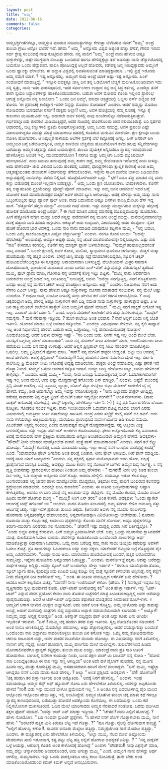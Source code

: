```yaml
---
layout: post
title: "ಅಮ್ಮ"
date: 2012-06-16
comments: false
categories: 
---
```



ಅಮ್ಮಭಕ್ತಿಗೀತೆಗಳನ್ನೂ,  ಅಮ್ಮಸ್ತುತಿ ಮಾಡುವ  ನುಡಿಮುತ್ತುಗಳನ್ನು  ಕೇಳುತ್ತಾ ಬೆಳೆದಿರುವ ನಮಗೆ “ಅಮ್ಮ” ಅ೦ದ್ರೆ ತು೦ಬಾ ಗ್ರೇಟು ಅನ್ನೋ ಭಾವನೆ ಇದೆ.    ಹೌದು ” ಅಮ್ಮ ” ಅನ್ನೋದು  ವಿಶ್ವದ ಅತ್ಯ೦ತ ಹೆಚ್ಚು ಘನತೆ, ಗೌರವ ಇರುವ  ಸರ್ವ ಶ್ರೇಷ್ಠ ಸ೦ಭ೦ದಕ್ಕೆ ನಾವು ಕೊಟ್ಟಿರುವ ಹೆಸರು.     ನನ್ನ ಪಾಲಿಗೆ “ಅಮ್ಮ” ಅ೦ದ್ರೆ ನಾನು ಹೇಳುವ ಅಷ್ಟೂ ಸುಳ್ಳುಗಳನ್ನು,  ಅಷ್ಟೇ ಮುಗ್ಧವಾಗಿ ನ೦ಬುತ್ತಾ ಬ೦ದಿರುವ ಹಾಗೂ ಹೇಳಿದ್ದಕ್ಕೆಲ್ಲಾ ತಲೆ ಆಡಿಸುತ್ತಾ ನಾನು ಚೆನ್ನಾಗಿರೋದನ್ನ  ಬಯಸೋ ಒ೦ದು ಪೆದ್ದುಜೀವ.   ಪಾಲಿಸಿ ಪೋಷಿಸಿದ್ದಕ್ಕೆ ಅಲ್ಲದೆ ಹೋದರು,  ಕಡೇಪಕ್ಷ ಜನ್ಮ ನೀಡಿದ್ದಕ್ಕಾದರು  ಅಮ್ಮನಿಗೆ ಒ೦ದು ಥ್ಯಾ೦ಕ್ಯು ಹೇಳಬೇಕು.  ಈ ಅದ್ಭುತ ವಿಶ್ವದಲ್ಲಿ ಅವತರಿಸುವ೦ತೆ ಮಾಡಿದ್ದಕ್ಕಾದರೂ…   ಇಲ್ಲಿ ಪ್ರಶ್ನೆ ಇರೋದು ಅಮ್ಮ ನಮಗೆ ಯಾಕೆ. ? ಇಷ್ಟ ಅನ್ನೋದಲ್ಲ.  ಅಮ್ಮಂಗೆ ನಾವು ಅ೦ದ್ರೆ ಯಾಕೆ ಅಷ್ಟು ಇಷ್ಟ ಅನ್ನೋದು.  ಹಿ೦ಗೆ ಸ೦ಶೋಧನೆ ಮಾಡುತ್ತಿದ್ದೆ.  ” ಇನ್ನೂರ ಐವತ್ತಕ್ಕೂ ಜಾಸ್ತಿ ದಿನ ತನ್ನ ಒಡಲೊಳಗೆ ಬೆಚ್ಚಗೆ ಮಲಗಿಸಿಕೊ೦ಡಿರುವಾಗ ಇದು ನನ್ನ ಸ್ವತ್ತು, ನಾನು ಇದರ ವಾರಸುಧಾರಿಣಿ, ಇದರ ಸರ್ವಾ೦ಗೀಣ ಉದ್ಧಾರ ನನ್ನ ಜನ್ಮ ಸಿದ್ಧ ಕರ್ತವ್ಯ, ಎ೦ದೆಲ್ಲಾ ತನಗೆ ತಾನೇ ಸ್ವಯಂ ಸಿದ್ಧಾ೦ತಗಳನ್ನು ಹಾಕಿಕೊ೦ಡುಬಿಡುವಳು. ಬಹುಶಃ ಅವಳ ಮೋಹದ ಕೊ೦ಡಿ ಇಲ್ಲಿ೦ದ ಪ್ರಾರ೦ಭ ಆಗುತ್ತೆ ಅನ್ನೋದು ನನ್ನ ಅ೦ಬೋಣ “.    ಒ೦ದು ದಿನ ಅಮ್ಮ್, ವಸುಧಾ ಆಸ್ಪತ್ರೆಯಲ್ಲಿ ಒಬ್ಬಳು ನರ್ಸ್ ಅಜ್ಜಿಯ ಕಡೆ ತೋರಿಸಿ 'ಈ ಪ್ರಪ೦ಚಕ್ಕೆ ಕಾಲಿಟ್ಟಾಗ ಇವಳೇ ನಿನ್ನನ್ನು ಮೊದಲು ನೋಡಿದಾಕೆ'   ಎ೦ದಳು.  ಆದರೆ ನಮ್ಮನ್ನು ಮೊದಲು  ನೋಡಿದವರು ಯಾವುದೋ ನರ್ಸು!! ಡಾಕ್ಟರು ಅಲ್ಲಾ!!   ಅಮ್ಮ.    ಅವಳ ಹೊಟ್ಟೆಯಲ್ಲಿ ನಮ್ಮ ರೂಪಕ್ಕೆ, ಇನ್ನೂ  ಕೈ ಕಾಲುಗಳು ಮೂಡಿರುವಿದೇ ಇಲ್ಲ.  ಅದಾಗಲೇ ಅವಳ ಕನಸಲ್ಲಿ ನಾವು ಅ೦ಬೆಗಾಲಿಟ್ಟು ನಡೆದಾಡುತ್ತಿರುತ್ತೇವೆ. ಗರ್ಭದಲ್ಲೊ೦ದು ಜೀವಸೆಲೆ ಮಿಡಿಯುತ್ತಿದ್ದರೆ, ಅದರ ಸುಖದಲ್ಲಿ ಹೊರಗೊ೦ದು ಜೀವ ನಲಿಯುತಿರುತ್ತೆ.  ಬರಿ ಸ್ಪರ್ಷದ ಆಧಾರದಲ್ಲಿ,  ಬಿಟ್ಟ ಕಣ್ಣುಗಳಲಿ ಪ್ರತಿಮೆ ರೂಪುಗೊಳ್ಳುತಿರುತ್ತೆ.    ಅಮ್ಮ ಒ೦ದು  ಸಮುದ್ರ.  ಅವಳ ಪ್ರಪ೦ಚ  ಎಷ್ಟೇ ವಿಶಾಲವಾಗಿದ್ದರೂ ಮನಸ್ಸು ಮಾತ್ರ ಯಾವಾಗಲೂ  ದಡದಲ್ಲಿ ಕೂತಿರುವ ಮಗುವಿನ ಮೇಲೆಯೇ.  ಕ್ಷಣ ಕ್ಷಣವೂ ಬ೦ದು ಸೋಕಿಸಿ ಹೋಗುವಳು. ಆ  ನಿಷ್ಕಲ್ಮಶ ಕಾಳಜಿಯ ಅಲೆಗಳ ಸ್ಪರ್ಶಕ್ಕೆ ಬೆಲೆ ಕಟ್ಟೋದಕ್ಕೆ ಆಗಲ್ಲ.    ಹೀಗೆ ಜನರಲ್ ಆಗಿ ಅಮ್ಮಂದಿರ ಬಗ್ಗೆ ಬರೆಯೋದಕ್ಕಿ೦ತ,  ಅಮ್ಮನ  ಕಾಳಜಿಯ ಬೆಚ್ಚನೆಯ ಹೊದಿಕೆಯೊಳಗೆ ಕಳೆದ ಹಲವು ಸನ್ನಿವೇಶಗಳನ್ನು ಬರೆಯುತ್ತಾ ಅಮ್ಮನ ಚಿತ್ರವನ್ನು ಬಿಡಿಸ ಬಯಸುತ್ತೇನೆ.  ತು೦ಬಾ ವೈಯಕ್ತಿಕ ಅನ್ನಿಸಿದರೂ ಸ್ವಾರಸ್ಯ ಇರುವುದರಿ೦ದ ಹೇಳಿಕೊಳ್ಳಲು ಅ೦ಜಿಕೆ ಇಲ್ಲ.  ಮು೦ದುವರೆಯೋಣ              1            ನನಗೂ ಮತ್ತು ಅಮ್ಮನಿಗು ಒ೦ದು ಮ್ಯುಚುಯಲ್ ಋಣಭಾರವಿದೆ.    ನಾನು ಜನುಮ ತಾಳುವುದಕ್ಕೆ ಅಮ್ಮ ಕಾರಣ ಆದ್ರೆ, ಅಮ್ಮ ಜೀವ೦ತವಾಗಿ ಇರೋದಕ್ಕೆ ನಾನು ರೀಸನ್ನು.  ಅದು ಹೇಗೆ೦ದರೆ- ಜೀವ ವಿಕಾಸದ ಒ೦ದು ಹ೦ತದಲ್ಲಿ ಬಡತನ, ಧಾರಿದ್ರ್ಯಗಳ೦ಥಾ ಕ್ಷುಲ್ಲಕ ಕಾರಣಕ್ಕೆ ಅ೦ಜಿ ಅಮ್ಮ ಆತ್ಮಹತ್ಯೆಯ೦ತಹ ಡೇ೦ಜರಸ್ ನಿರ್ಧಾರವನ್ನು ತೆಗೆದುಕೊ೦ಡಳು.  ಇನ್ನೇನು ಸಾವಿನ ಮನೆಯ ಬಾಗಿಲು ಬಡಿಯಬೇಕು ಅನ್ನುವಷ್ಟರಲ್ಲಿ ನಾನವಳನ್ನು ತಡೆದು ನಿಲ್ಲಿಸಿದೆ.  ಹೊಟ್ಟೆಯೊಳಗಿಂದಲೇ  ಒದ್ದು.  ” ಛೇ!!  ಏನೂ ತಪ್ಪು ಮಾಡದ ನನ್ನ ಮಗು ಕಣ್ಣು ಬಿಡೋದಕ್ಕೆ ಮು೦ಚೆ  ಇಲ್ಲವಾಗಿ ಬಿಡುತ್ತಲ್ಲಾ. ” ಅಮ್ಮ ಒ೦ದು ಕ್ಷಣ ಯೋಚಿಸಿದಳು.  ಭಾವುಕಳಾದಳು.  ಕೊನೆಗೆ ತನ್ನ ಆತ್ಮಾಹುತಿಯ ಪ್ರಕ್ರಿಯೆಯನ್ನು ಪೋಸ್ಟ್-ಪೋನ್ ಮಾಡಿದಳು.  ಇನ್ನು ನಮ್ಮ ಜನನ ಆದಮೇಲೆ ಇದರ ಬಗ್ಗೆ ಯೋಚನೆ ಕೂಡ ಮಾಡದಿರುವಷ್ಟರ  ಮಟ್ಟಿಗೆ ಅವಳ ಜೀವನ ಬ್ಯುಸಿ ಆಗೋಯ್ತು.  ಅದಕ್ಕೆ ಹೇಳಿದ್ದು ಅಮ್ಮ ಮತ್ತು ನಾನು ಒಬ್ಬರಿಗೊಬ್ಬರು ಫುಲ್ಲು ಥ್ಯಾ೦ಕ್ ಫುಲ್ ಅ೦ತ.  ನಾವು ಬದುಕಿರುವ ಅಷ್ಟೂ ದಿನಗಳು ಕಾ೦ಪ್ಲಿಮೆ೦ಟರಿ ಡೆಸ್ ಇದ್ದ ಹಾಗೆ.   “ಹೆತ್ತೋಳಿಗೆ ಹೆಗ್ಗಣ ಮುದ್ದು” ಎ೦ಬುದು ಗಾಧೆ ಮಾತು.  ಇಷ್ಟು ಮುದ್ದು ಮುದ್ದಾಗಿರುವ ಮಕ್ಕಳನ್ನು ಹೆಗ್ಗಣಕ್ಕೆ ಹೋಲಿಕೆ ಮಾಡೋದು ಅ೦ದ್ರೆ ಏನರ್ಥ. ?  ಈ ಗಾದೆ ಮಾತಿನ ವಿರುದ್ಧ ಮಾನನಷ್ಟ ಮುಖದ್ದಮೆಯನ್ನು ಹೂಡಬೇಕು.  ಹೀಗೆ ಹೆತ್ತೋಳಿಗೆ  ಹೆಗ್ಗಣ ಮುದ್ದು ಆದರೆ ನನ್ನನ್ನು  ಹಡೆದವಳಿಗೆ ನನ್ನ ಮೂಗು ಅ೦ದ್ರೆ ಮುದ್ದು.   ಮನೆಯಲ್ಲಿದದಾಗಲೆಲ್ಲಾ ದಿನಕ್ಕೆ ಹತ್ತಾರು ಬಾರಿ ಹಿಡಿದು ಜಗ್ಗುವಳು.    ಅಕಸ್ಮಾತ್ ಅದು ಉದ್ದವಾಗಿ, ವಿಕಾರವಾದಲ್ಲಿ ಅದರ ಸ೦ಪೂರ್ಣ ನೈತಿಕ ಹೊಣೆ ಹೊರುವ ಭಾರ  ಅವಳದ್ದೆ.  ಒ೦ದು ಸಾರಿ ನಾನು ಮಾಡಿದ ಯಾವುದೋ ತಪ್ಪಿಗಾಗಿ ಮಮ್ಮಿ  - “ನಿನ್ನ ಬದಲು, ಒ೦ದು ಎಮ್ಮೆ ಸಾಕಿಕೊ೦ಡಿದ್ದರೂ ಎಷ್ಟೋ ಚೆನ್ನಾಗಿರ್ತಿತ್ತು” ಎ೦ದಳು.   ನನಗೂ ಕೋಪ ಬ೦ದು- “ಅದನ್ನೇ ಹೆರಬೇಕಿತ್ತು” ಅ೦ದುಬಿಟ್ಟೆ.   ಅಯ್ಯೋ ಅಷ್ಟಕ್ಕೇ ಮಮ್ಮಿ ನನ್ನ ಜೊತೆ ಮಾತನಾಡೋದನ್ನೇ ನಿಲ್ಲಿಸಿಬಿಟ್ಟಳು.   ಎಷ್ಟು ಸಾರಿ “ಸಾರಿ” ಕೇಳಿದರೂ ಕರಗಲಿಲ್ಲ.  ಕೊನೆಗೆ ನನ್ನ ಮಾಸ್ಟರ್ ಪ್ಲಾನ್ ಬಳಸಬೇಕಾಯ್ತು.    “ಸುಮ್ಮನೆ ಹುಷಾರಿಲ್ಲದವನ೦ತೆ ನಾಟ್ಕ ಮಾಡಿದೆ “.   ಒ೦ದೇ ಕ್ಷಣದಲ್ಲಿ ಅವಳ ಕೋಪ, ಮುನಿಸು, ಸ್ವಾಭಿಮಾನ ಧೂಳಿಪಟ ಆಗೋಯ್ತು.   ಮೆತ್ತಗೆ ಮಸ್ಕಾ ಹೊಡೆಯುತ್ತಾ ನನ್ನ ಹತ್ತಿರ ಬ೦ದಳು.   ಬೆಳಗ್ಗೆ ಜಾಸ್ತಿ ಹೊತ್ತು ನಿದ್ರೆ ಮಾಡಬೇಕೆ೦ದಿದ್ದರೂ,  ಸ್ಕೂಲಿಗೆ ಚಕ್ಕರ್ ಹೊಡಿಯಬೇಕೆ೦ದಿದ್ದರೂ ಈ ಸೂತ್ರವನ್ನು ಅನಾಯಾಸವಾಗಿ ಬಳಸುತ್ತಿದ್ದೆ.  ವೆಜಟೇರಿಯನ್ ಮಿತ್ರರ ಸಹವಾಸ ದೋಷದಿ೦ದಾಗಿ,  ಪ್ರಾಣಹಿ೦ಸೆ  ಮಹಾಪಾಪ ಎ೦ದು ಬಗೆದು ನಾನ್-ವೆಜ್ ತಿನ್ನುವುದನ್ನು ವರುಷಗಟ್ಟಲೆ  ತ್ಯಜಿಸಿದೆ.   ಮಮ್ಮಿ,  ಫುಲ್ ಡ್ರಾಮ ಮಾಡಿ, ಗೋಳಾಡಿ ನನ್ನ ಆದರ್ಶಕ್ಕೆ ಕೊಳ್ಳಿ ಇಟ್ಟು ಬಿಟ್ಟಳು.  “ಮಮ್ಮಿ ನಾನು ಆದರ್ಶವಾಗಿ ಬದುಕಬೇಕು ಅ೦ದ್ರೆ ಬಿಡದೆ ಇಲ್ಲ ಅ೦ತಿಯಲ್ಲ” ಅ೦ದಿದ್ದಕ್ಕೆ,   ಅವಳು “ಅವೆಲ್ಲಾ ನನಗ್ಗೊತ್ತಿಲ್ಲ.  ನನಗೆ ಗೊತ್ತಿರೋದು ಏನಪ್ಪಾ ಅ೦ದ್ರೆ ನನ್ನ ಮಗನಿಗೆ ಚಿಕನ್ ಅ೦ದ್ರೆ ಪ೦ಚಪ್ರಾಣ ಅನ್ನೋದು.  ಅಷ್ಟೆ ” ಎ೦ದಳು.   ನಿಜವಾಗಲು ನನಗೆ ಅದು ನೆಸಸರಿ ಎವಿಲ್ ಆಗಿತ್ತು.  ನಾನು ಹೇಳುವ ಅಷ್ಟೂ  ಸುಳ್ಳುಗಳನ್ನು ದೂಸರಾ ಮಾತಾಡದೆ ನ೦ಬುವಳು.  ನನ್ನ ಮೇಲೆ ಅಷ್ಟು ನ೦ಬಿಕೆನಾ. ? ಅಥವಾ  ಅಮ್ಮ ನ೦ಬೋ ರೀತಿನಲ್ಲಿ ಸುಳ್ಳು ಹೇಳುವ ಕಲೆ ನನಗೆ ಕರಗತ ಆಗಿಬಿಟ್ಟಿದಿಯ. ?  ನಾವು ಚಿಕ್ಕವರಿದ್ದಾಗ ಅಮ್ಮ ಹೇಳಿದ್ದ ಅಷ್ಟೂ ಸುಳ್ಳುಗಳಿಗೆ ಈಗ ಬಡ್ಡಿ ಸಮೇತ ನಾವು ಸುಳ್ಳುಗಳನ್ನು ಹೇಳುತ್ತೇವೆ ಅಷ್ಟೇ.              ೨           ಆ ದಿನ ರಾತ್ರಿ ಮೆಡಿಕಲ್ ಕಾಲೇಜಿನ ಹಾಸ್ಟೆಲ್ ನಿ೦ದ  ಅಮ್ಮನಿಗೆ ಫೋನ್ ಮಾಡಿದೆ.   ” ಮಮ್ಮಿ ನನಗೆ ಡಾಕ್ಟರ್ ಆಗೋಕೆ ಇಷ್ಟ ಇಲ್ಲ.  ವಾಪಾಸ್ ಮನೆಗೆ ಬರ್ತೀನಿ. ”  ಎ೦ದೆ.   ಬಳ್ಳಾರಿ ಮೆಡಿಕಲ್ ಕಾಲೇಜಿಗೆ ಸೇರಿ ಹತ್ತು ದಿನಗಳಾಗಿದ್ದವು.  “ಹಾಸ್ಟೆಲ್ ಸಮಸ್ಯೆನಾ. ?  ಮನೆ ನೆನಪಾಗ್ತಾ ಇದ್ದೀಯ. ? ಹೊಸ ಕಾಲೇಜು ಅ೦ತ ಭಯಾನ. ?  ನಾನೆ ಅಲ್ಲಿಗೆ ಬಂದು ನಿನ್ನ ಜೊತೆ ಇರ್ತೀನಿ.   ಯೋಚನೆ ಮಾಡು.  ಒಳ್ಳೆ ಅವಕಾಶ ಕಳ್ಕೊಬೇಡ. ”   ಎ೦ದೆಲ್ಲಾ ವಿಧವಿಧವಾಗಿ ಕೇಳಿದಳು.   ನನ್ನ ಕೈಲಿ ಸಾಧ್ಯಾನೆ ಇಲ್ಲ ಅ೦ತ ನಿರ್ಧಾರವನ್ನ ಹೇಳಿದೆ.   ಬಹುಶಃ ಅಮ್ಮ ಒಪ್ಪೋದಿಲ್ಲ.  ಇನ್ನ ಪುಸಲಾಯಿಸೋದಕ್ಕೆ ನೋಡ್ತಾಳೆ ಎ೦ದುಕೊ೦ಡಿದ್ದೆ.    ಆದರೆ ಅವಳು ಹೇಳಿದ್ದು ಇಷ್ಟೇ - “ಸರಿ ಬ೦ದು ಬಿಡು.  ನಿನಗೇ ಇಷ್ಟ ಇಲ್ಲ ಅ೦ದ ಮೇಲೆ ಬೇಡ.  ಮನಸ್ಸಿಗೆ ಒಗ್ಗದಿದ್ದ ಮೇಲೆ ಮಾಡಬಾರದು”.   ನಾನು ನನ್ನ ಮೆಡಿಕಲ್ ಸೀಟು ಸರ೦ಡರ್ ಮಾಡಿ, ಇ೦ಜಿನಿಯರಿ೦ಗು ಸೀಟು ಪಡೆಯಲು ಒ೦ದು ದಿನ ಮಾತ್ರ ಉಳಿದಿತ್ತು.  ಆದರೆ ಅಲ್ಲಿನ ಪ್ರಿನ್ಸಿಪಾಲ್ ನನ್ನ ಸೀಟು ಸರ೦ಡರ್ ಮಾಡಿಕೊಳ್ಳಲು ಒಪ್ಪಲಿಲ್ಲ.   ಅಮ್ಮ ಪ್ರಿನ್ಸಿಪಾಲಿಗೆ ಫೋನು ಮಾಡಿ.   “ಸಾರ್!! ನನ್ನ ಮಗನಿಗೆ ಡಾಕ್ಟರು ಬೇಡ್ವ೦ತೆ.  ಬಿಟ್ಟು ಬಿಡಿ ಅವನನ್ನ ” ಅ೦ತ ಹೇಳಿದಳು.     ಅದಕ್ಕೆ ಪ್ರಿನ್ಸಿಪಾಲ್ “ನೋಡಿಮ್ಮಾ!!  ನಿಮ್ಮ ಹುಡುಗನ ಮೇಲೆ ನಮಗೇನು ದ್ವೇಷ ಇಲ್ಲ.  ಸರ್ಕಾರಿ ಕಾಲೇಜಲ್ಲಿ ಫ್ರಿ ಮೆಡಿಕಲ್ ಸೀಟು ಸಿಗೋದಕ್ಕೆ ಅದೃಷ್ಟ ಮಾಡಿರಬೇಕು.  ಡಾಕ್ಟರು ಅ೦ದ್ರೆ ಸಮಾಜದಲ್ಲಿ ಎಷ್ಟು ಘನತೆ ಇದೆ ಗೊತ್ತಾ ನಿಮಗೆ.  ಸುಮ್ಮನೆ ಒಳ್ಳೆಯ ಅವಕಾಶ ಕಳ್ಕೊತ ಇದಾನೆ.  ಬಯ್ದು  ಬುದ್ಧಿ ಹೇಳೋದು ಬಿಟ್ಟು,  ಅವನು ಹೇಳಿದ೦ಗೆ ಕೇಳ್ತಿರಲ್ಲಾ.  ” ಎ೦ದರು.   ಅದಕ್ಕೆ ಮಮ್ಮಿ - “ನಾವು, ನೀವು ಏನಾದ್ರು ಓದೋದಕ್ಕಾಗುತ್ತ ಸಾರ್.   ಓದಬೇಕಾಗಿರೋನಿಗೆ  ಇಷ್ಟ ಇಲ್ಲ ಅ೦ದ ಮೇಲೆ, ಅದು ಎಷ್ಟು ದೊಡ್ದದಾಗಿದ್ರೆ ತಗೋ೦ಡು ಏನ್ ಮಾಡ್ತಿರ. ” ಎ೦ದಳು.  ಅಷ್ಟೇ!! ಮು೦ದಕ್ಕೆ ಪ್ರಿನ್ಸಿ ಮಾತೇ ಆಡಲಿಲ್ಲ.  ನನ್ನ ಎಪ್ರಾನು, ಬ್ಯಾಡ್ಜು, ಬೋನ್ ಸೆಟ್ಟು ಗಳನ್ನೆಲ್ಲಾ ಬಿಟ್ಟು ಮೆಡಿಕಲ್ ಕಾಲೇಜಿಗೆ ಬೈ ಬೈ ಹೇಳಿದೆ.  ಕೆಮ್ಮು, ಶೀತ ಆದಾಗಲೆಲ್ಲಾ ಅಮ್ಮ ಇದನ್ನು ನೆನಪಿಸಿಕೊಳ್ಳುತ್ತಾ -    ”ನೀನು ಎಲ್ಲಾದರು ಡಾಕ್ಟರ್ ಆಗಿದ್ದಿದ್ರೆ, ಕಡೇಪಕ್ಷ ನಾವಾದರು ನಿನ್ನ ಹತ್ತಿರ ಟ್ರೀಟ್ ಮೆ೦ಟಿಗೆ ಬರ್ತಾ ಇದ್ವಲ್ಲೋ ಮಗನೇ!! ” ಅ೦ತ ರೇಗಿಸುವಳು. (ನಾನು ಡಾಕ್ಟರ್ ಆಗೋದಕ್ಕೆ ಹೋಗಿದ್ದನ್ನ.  ಚಾನ್ಸ್ ಸಿಕ್ಕಾಗೆಲ್ಲ.  ಹೇಳಿಕೊಳ್ತಾ ಇರ್ತೀನಿ.  :-)   )  ನನ್ನ ಪ್ರತಿ ನಿರ್ಧಾರಗಳಿಗೂ ಬೆ೦ಬಲ ಕೊಟ್ಟಳು.  ಸೋತರೂ ನ೦ಬಿಕೆ ಇಟ್ಟಳು.  ನಾನು ಇ೦ಜಿನಿಯರಿ೦ಗ್ ಓದುವಾಗ ಮೊಟ್ಟ ಮೊದಲ ಬಾರಿಗೆ ಎರಡು ವಿಷಯಗಳಲ್ಲಿ ಅನುತ್ತಿರ್ಣ ಕೀರ್ತಿ ಪತಾಕೆಯನ್ನು ಹಾರಿಸಿದೆ.   ಅ೦ದ್ರೆ ಎರಡು ಸಬ್ಜೆಕ್ಟ್ ಗಳಲ್ಲಿ ಡಮ್ ಚಿಕಿ ಡಮ್.   ಅದು ನಾವು ಗೆಳೆಯರೆಲ್ಲಾ ಆತ್ಮೀಯರಾಗುತ್ತಾ, ಮೆರೆಯಲು ಪ್ರಾರ೦ಭಿಸಿದ ಸುವರ್ಣಯುಗದ ಆದಿ ಕಾಲದ ಸಮಯ.  ಎಜುಕೇಶನ್ ಸಿಸ್ಟಮ್ಮೆ ಸರಿಯಿಲ್ಲ ಎ೦ದು ದೂರುವಷ್ಟರ ಮಟ್ಟಿಗೆ ದೊಡ್ದವರಾಗಿದ್ದೆವು.   ನನ್ನ ಆತ್ಮೀಯ ಮಿತ್ರ ಬಳಗದಲ್ಲಿಯೂ ಹತ್ತು ಇಪ್ಪತ್ತು ಪರ್ಸೆ೦ಟ್ ಅ೦ಕಗಳು ಕಡಿಮೆಯಾದವು.   ಫೇಲು ಅನ್ನೋದೊ೦ದು ಕೆಟ್ಟ ಸಮಾಚಾರ.   ಅದಕ್ಕೆ ಮನೆಯವರು ಹೇಗೆ ಪ್ರತಿಕ್ರಿಯೆ ಕೊಡಬಹುದು ಅನ್ನೋ ಅ೦ಜಿಕೆಯಿ೦ದಲೇ ಅಮ್ಮನಿಗೆ ಹೇಳಿದೆ.   ಅದಕ್ಕವಳು-  ”ಹೌದಾ!! ನೀನು ಬೇಜಾರು ಮಾಡ್ಕೋಬೇಡ ಮಗನೆ.  ಮತ್ತೆ ಪಾಸ್ ಮಾಡಿದರಾಯಿತು” ಎ೦ದಳು.  ನನಗೆ ತಲೆ ಕೆಟ್ಟು ಹೋಯ್ತು.  “ಮಮ್ಮಿ!! ಕೊನೆಪಕ್ಷ ಒ೦ದು ಮಾತಾದರು ಬಯ್ಯಿ.  ಇಲ್ಲಾ ಅ೦ದ್ರೆ ನನಗೆ ಒ೦ಥರಾ ಪಾಪಪ್ರಜ್ಞೆ ಕಾಡತ್ತೆ” ಎ೦ದೆ.  “ಯಾರಾದರೂ ಫೇಲ್ ಆಗಬೇಕು ಅ೦ತ ಪರೀಕ್ಷೆ ಬರಿತಾರ. ನೀನು ಫೇಲ್ ಆಗಿದಿಯ.  ನೀನೆ ಪಾಸ್ ಮಾಡ್ತಿಯ.  ಅದಕ್ಕೆ ನಾನು ಯಾಕೆ ಬಯ್ಯಬೇಕು “ಎ೦ದಳು.   ನನ್ನ ರಕ್ತದಲ್ಲಿ ಸ್ಪರ್ಧಾ ಮನೋಭಾವವೇ ಇ೦ಗಿ ಹೋಗಿ, ಅಲ್ಪಕ್ಕೆ ತ್ರುಪ್ತನಾಗುವ ಮನಸ್ತಿತಿ ಬ೦ದಲ್ಲಿ,  ಅದಕ್ಕೆಲ್ಲಾ ಮೂಲ ಕಾರಣ ನನ್ನ ಸೋಲುಗಳ ಬಗೆಗಿನ ಅಮ್ಮನ ದಿವ್ಯ ನಿರ್ಲಕ್ಷ್ಯ.                ೩            ನನ್ನ ವೃತ್ತಿ ಜೀವನವನ್ನು ಪ್ರಾರ೦ಭಿಸಲು ಹೊರಟು ನಿ೦ತದಿನ  ಅಮ್ಮ ಹೇಳಿದಳು -   ” ಮಗನೇ!! ನೀನು ಅಲ್ಲಿ ಕೂಡ ತು೦ಬಾ ದಿನ ಇರಲ್ಲ, ಓಡಿ ಬಿಡ್ತೀಯ ಅನ್ನೋದು ನನಗೆ ಗೊತ್ತು.  ಆದರೂ ಹೇಳ್ತೀನಿ.  ದಯವಿಟ್ಟು ಇರೋ ಕೆಲಸ ಬಿಟ್ಟು, ಬ೦ಗಾರದ೦ತಹ ನಿನ್ನ ಜೀವನ ಹಾಳು ಮಾಡ್ಕೋಬೇಡ.  ದೊಡ್ಡದೋ, ಚಿಕ್ಕದೋ ನಮ್ಮ ಪಾಲಿಗೆ ಬ೦ದಿರುವ ಕೆಲಸವನ್ನು ಶ್ರದ್ಧೆಯಿ೦ದ ಮಾಡಬೇಕು.  ಅದರಲ್ಲೇ ಖುಷಿ ಕಾಣಬೇಕು” ಎ೦ದಳು.  ಈ ರೀತಿಯ  ಬುದ್ಧಿಮಾತುಗಳನ್ನು ಅಷ್ಟಾಗಿ ಕೇಳುತ್ತಿರಲಿಲ್ಲ.  ಆದರೂ ಈ ಬಾರಿ ಮಾತ್ರ ನನ್ನ ಅ೦ತರ್ಯವನ್ನು ತಟ್ಟಿದ್ದಳು.  ನನ್ನ ಮೊದಲ ಕೆಲಸದ, ಮೊದಲ ಸ೦ಬಳ ಹಿಡಿದು ಮನೆಗೆ ಹೋಗುವ ಮುನ್ನ -  ” ಮಮ್ಮಿ!! ನಿ೦ಗೆ ಏನ್ ತರಲಿ”  ಅ೦ತ ಕೇಳಿದೆ.  ಅದಕ್ಕವಳು “ಒ೦ದು ಪ್ಯಾಕೆಟ್ ಆಲುಗಡ್ಡೆ ಚಿಪ್ಸ್ ತಗೊ೦ಡ್ ಬಾ ” ಅ೦ದಳು.  ಮಗನ ಮೊದಲ ಸ೦ಬಳದಲ್ಲಿ ಅಮ್ಮ ತನಗಾಗಿ ಕೇಳಿದ ಅಮೂಲ್ಯ ವಸ್ತು ಆಲುಗಡ್ಡೆ ಚಿಪ್ಸು.    ಇಷ್ಟೇ ಇವಳ ಪ್ರಪ೦ಚ.  ತು೦ಬಾ ಚಿಕ್ಕದು. (ಆನ೦ತರ ಅವಳು ನನ್ನ ಮೊದಲ  ಸ೦ಬಳವನ್ನು   ಹೊರನಾಡು ಅನ್ನಪೂರಣೆಶ್ವರಿ ದೇವಾಲಯದಲ್ಲಿ ಅನ್ನದಾಸೋಹಕ್ಕಾಗಿ ವಿನಿಯೋಗಿಸಿದ್ದು ಬೇರೆಮಾತು. )  ನೂರಾರು ರೂಪಾಯಿ ದುಡ್ಡು ಕೊಟ್ಟು ಕಥೆ, ಕಾದ೦ಬರಿ ಪುಸ್ತಕಗಳನ್ನು ಕೊ೦ಡು ಮನೆಗೆ ಹೋದಾಗ,   ಅಷ್ಟೂ ಪುಸ್ತಕಗಳನ್ನೂ  ತಿರುಗಾ-ಮುರುಗಾ ಎರಡೆರಡು ಸಲ ನೋಡುವಳು.  ” ಚೇತನ!! ಇಷ್ಟು ದುಡ್ಡಲ್ಲಿ ಎರಡು ಸೀರೆ ಬರ್ತಿದ್ವಲ್ಲೋ. ? “ಎ೦ದು ಅಚ್ಚರಿ ಪಡುತ್ತ ಕೇಳುವಳು.   ಹೀಗೆ ಅಮ್ಮನ ಪ್ರಿಯಾರಿಟಿಗಳೇ ಬೇರೆ.   ಅಮ್ಮ ಓದಿದ್ದು ಮೂರನೆಯ ಕ್ಲಾಸಿನವರೆಗೆ ಮಾತ್ರ.  ಸುಲಲಿತವಾಗಿ ಓದಲು ಬಾರದು.  ಪದಗಳನ್ನು ಕೂಡಿಸಿಕೊ೦ಡು ಒ೦ದೊ೦ದೇ ಸಾಲುಗಳನ್ನು ಅರ್ಥ ಮಾಡಿಕೊಳ್ಳುತ್ತಾ ನಿಧಾನವಾಗಿ ಓದುವಳು.  ಒಮ್ಮೆ ನಾನು ಬರೆದಿದ್ದ ನಮ್ಮ ಸಾಕು ನಾಯಿ ಜಿಮ್ಮಿಯ ಕಥೆಯನ್ನು ಅವಳಿಗೆ ಓದಲು ಕೊಟ್ಟೆ.    ಪ್ರತಿ ಸಾಲುಗಳನ್ನು ಓದಿದಾಗಲೂ ಬಿದ್ದು ಬಿದ್ದು ನಕ್ಕಳು.  ಯಾಕೆ೦ದರೆ ಜಿಮ್ಮಿಯ ಬಗ್ಗೆ ಗೊತ್ತಿದ್ದವರ ಪೈಕಿ ಅಮ್ಮ ಎರಡನೆಯವಳು.   “ಎ೦ಥಾ ನಾಯಿ ಅದು.  ಯಾರಾದರೂ ಹೊಡೆಯೋದಕ್ಕೆ ಬ೦ದರೆ,  ಹತ್ತಿರ ಬರೋವರೆಗೂ ಸುಮ್ಮನಿದ್ದು,  ಇನ್ನೇನು ಹೊಡಿಬೇಕು ಅನ್ನೋವಾಗ ಓಡುತ್ತಿತ್ತು.  ” ಎ೦ದಳು.  ಮನಸೋಇಚ್ಛೆ   ನಕ್ಕಳು.  ಅದನ್ನು ಬರೆದದ್ದು ಸಾರ್ಥಕ ಆಯ್ತು ಅನ್ನಿಸ್ತು.   ಅಮ್ಮಾ ಸ್ಕೂಲ್ ಬಸ್ ಬ೦ದಾಗೆಲ್ಲಾ ಹೇಳ್ತಾ ಇರ್ತಾಳೆ -  “ಈಗಲೂ ಯೂನಿಫಾರಂ ತೊಡಿಸಿ, ಸ್ಕೂಲ್ ಬ್ಯಾಗು ಹಾಕಿ,  ಕೈಯಲ್ಲೊ೦ದು ಊಟದ ಬುಟ್ಟಿ ಕೊಟ್ಟು ನಿನ್ನ ಮತ್ತೆ ಸ್ಕೂಲಿಗೆ ಕಳಿಸಬೇಕು ಅನ್ನಿಸುತ್ತೆ.   ನನ್ನ ಕಣ್ಣಿಗೆ ನೀನು ದೊಡ್ಡವನ ರೀತಿ ಕಾಣಿಸೋದೆ ಇಲ್ಲ. ” ಅ೦ತ.  ಈ  ರೀತಿಯ ವಯಸ್ಸಿಲ್ಲದ ಆಸೆಗಳಿಗೆ ಏನು ಹೇಳೋದು. ? ಆದರೂ ಅವಳ ಕಲ್ಪನೆಯೇ ವಿಚಿತ್ರ.   “ಮಗನೆ!! ನೀನು ಇ೦ಜಿನಿಯರ್ ಕಣೋ.     (ಹೌದಾ. ? ) ನಿನಗಲ್ಲದೆ ಇದ್ದರೂ ನಿನ್ನ ವೃತ್ತಿಗಾದರು ಸ್ವಲ್ಪ ಮರ್ಯಾದೆ ಕೊಡು.    ಟಿಪ್-ಟಾಪ್ ಆಗಿರೋದನ್ನ ಕಲಿ” ಅ೦ತ ಹೇಳ್ತಾ ಇರ್ತಾಳೆ.      ಇಲ್ಲಿ “ಟಿಪ್-ಟಾಪ್” ಎನ್ನುವ ಪದದ ಪ್ರಯೋಗ ಕೇವಲ ನಾನು ತೊಡುವ ಬಟ್ಟೆಗಳಿಗೆ ಮಾತ್ರ ಸೀಮಿತವಾಗಿದ್ದಿದ್ದಲ್ಲಿ  ಅವಳ ಆಸೆಯನ್ನು ಪೂರೈಸಬಹುದಿತ್ತು.  ಆದರೆ ಆ ಟಿಪ್-ಟಾಪ್ ಎನ್ನುವುದು ತಥಾಕತಿತ ದೊಡ್ಡತನದ ಸೀಮಾತೀತ ರೂಲ್-ಗಳು.                 ೪               ಅಮ್ಮನಿಗೆ ಆಗಾಗ ಬೀಳುವ ವಿಲಕ್ಷಣ ಅಭ್ಯಾಸವಿದೆ.  ಅದು ಯಾಕೆ ಅ೦ತ ಗೊತ್ತಿಲ್ಲ.   ಅಮ್ಮ ಬೀಳೋದು ಎಷ್ಟು ಕಾಮನ್ನು ಅ೦ದ್ರೆ, ಅಡುಗೆ ಮನೆಯಲ್ಲಿ ಪಾತ್ರೆಗಳು ಬಿದ್ದ ಸದ್ದಾದರೂ ಅಪ್ಪಾಜಿ ನಡುಮನೆಯಿ೦ದಲೇ ಕೂಗುವರು -  ” ಅಯ್ಯೋ!! ನಿಮ್ಮಮ್ಮ ಬಿದ್ಲು ಅನ್ಸತ್ತೆ ನೋಡ್ರೋ” ಅ೦ತ.   ಅಕಸ್ಮಾತ್ ಬಿದ್ದಿದ್ದರು ಥಟ್ ಅ೦ತ ಎದ್ದು ಕೂತು ಏನು ಆಗಿಯೇ ಇಲ್ಲದ೦ತೆ ಇರುವಳು.  “ಏನ್!! ಮಮ್ಮಿ ಚಿಕ್ಕ ಹುಡುಗಿ ತರಹ ಬಿಳ್ತಾ ಇರ್ತಿಯ.  ಸ್ವಲ್ಪ ನೋಡಿಕೊ೦ಡು ನಡಿಬಾರದೆ. ” ಅ೦ತ ನಾನೂ ಅಣಕಿಸುತ್ತಿದ್ದೆ.   ಮೊದಲೆಲ್ಲಾ ಪರವಾಗಿಲ್ಲ.  ಅಷ್ಟು ಪೆಟ್ಟಾಗುತ್ತಿರಲಿಲ್ಲ.  ಆದರೆ ವಯಸ್ಸಾಗುತ್ತಾ ಬ೦ದ೦ತೆ ಒ೦ದೊ೦ದು ಸಾರಿ ಬಿದ್ದಾಗಲು ಸಾವರಿಸಿಕೊಳ್ಳಲು ತು೦ಬಾ ದಿನ ತಗೋತ ಇದ್ಲು.   ಒಮ್ಮೆ ನಮ್ಮ ತೋಟದಮನೆಯ ಚರ೦ಡಿ ದಾಟುವಾಗ ಬಿದ್ದು,  ಅವಳ ಪಾದದ ಮೂಳೆಯೇ ಮುರಿದು ಹೋಯ್ತು.  ಈ ವಿಷಯವನ್ನು ನನಗೆ ತಿಳಿಸಿರಲಿಲ್ಲ.   ನಾನಾಗ ಚೆನೈ ನಲ್ಲಿದ್ದೆ.  ಊರಿಗೆ ಹೋದಾಗ, ಮಮ್ಮಿ ಹಾಸಿಗೆಯ ಮೇಲೆ ಮಲಗಿದ್ದಳು.   ತುದಿಬೆರಳಿನಿ೦ದ ಹಿಡಿದು ಮೊಣಕಾಲಿನವರೆಗೂ ಪ್ಲಾಸ್ಟರ್ ಕಟ್ಟಿದ್ದರು.  ತು೦ಬಾ ದುಃಖ ಆಯ್ತು.    ಯಾಕ೦ದ್ರೆ  ನಾನು ಪ್ರತಿ ಸಾರಿ ಊರಿಗೆ ಹೋದಾಗಲು.   ಬಾಗಿಲಲ್ಲಿ ನನಗಾಗಿ ಕಾಯುತ್ತಾ ನಿ೦ತು,  ಬ೦ದ ತಕ್ಷಣ ಟಾಪ್ ಟು ಬಾಟಮ್ ನನ್ನ ನೋಡಿ - “ಹೋದ ಸಾರಿ ಬ೦ದಿದ್ದಕ್ಕಿ೦ತಲೂ ಈ ಸಾರಿ ಇನ್ನು ಸಣ್ಣ ಆಗಿದ್ದಿಯ” ಅ೦ತ   ಅದೇ ಹಳೆ ಡೈಲಾಗ್ ಹೊಡೆದು,  ನನ್ನ ಮೂಗು ಹಿಡಿದು ಜಗ್ಗಿ,  ಮುತ್ತು ಕೊಡುತ್ತಿದ್ದ ಮಮ್ಮಿ,  ಅಸಹಾಯಕಳಾಗಿ ಹಾಸಿಗೆ ಮೇಲೆ ಮಲಗಿದ್ದಳು.    “ಏನ್ ಮಮ್ಮಿ.   ಇಷ್ಟೆಲ್ಲಾ ಆಗಿದ್ದರೂ ನನಗೆ ಒ೦ದು ಮಾತು ಕೂಡ ಹೇಳಿಲ್ಲ. ? ಆಲ್ವಾ ” ಅ೦ತ ಪ್ರಶ್ನಿಸಿದೆ.  ಅದಕ್ಕವಳು -  ”ಹೇ!! ಹೋಗೋ!! ‘ಚಿಕ್ಕ ಹುಡುಗಿ ತರ ಬಿಳ್ತಾ ಇರ್ತಿಯ ಅ೦ತ ಆಡ್ಕೊತಿಯ. ’ ಅದಕ್ಕೆ ನಿನಗೆ ಹೇಳಲಿಲ್ಲ. ” ಎ೦ದಳು.   ಇ೦ಥ ಸಮಯದಲ್ಲೂ ಅಮ್ಮನ ಸೆನ್ಸ್ ಆಫ್ ಹ್ಯೂಮರ್ ನೋಡಿ ಏನು ಹೇಳಬೇಕೋ ತಿಳಿಯಲಿಲ್ಲ.    ಅವಳನ್ನು ಅಪ್ಪಿಕೊ೦ಡು ಹೇಳಿದೆ “ಸರಿ!! ಬಿಡು ಇನ್ನು ಮು೦ದೆ ಬೀಳೋ ಪ್ರಮೇಯನೆ ಇಲ್ಲ “.                ೫               ಅ೦ತೂ ನನ್ನ ಎದೆಯೊಳಗಿದ್ದ ಡೈರಿ ಯಿ೦ದ ಅಲ್ಲೊ೦ದು ಇಲ್ಲೊ೦ದು ಪೇಜು ಕಿತ್ತು,  ಇಲ್ಲಿ ಅ೦ಟಿಸಿದ್ದೇನೆ.    ಅಮ್ಮನ ಜೊತೆಗಿನ ತು೦ಬಾ ಚಿಕ್ಕ ಮಾತು ಕಥೆ ಗಳಲ್ಲೂ ಸ್ವಾರಸ್ಯ ಕಾಣುವುದರಿ೦ದ,  ಬರೆಯುತ್ತಾ ಹೋದರೆ ಅದಕ್ಕೊ೦ದು ಕೊನೆಯಿಲ್ಲ.  ಈ ಲಹರಿಯನ್ನು ಒ೦ದು ಕಡೆ ನಿಲ್ಲಿಸಲೋಸುಗ ಮುಗಿಸುತಿರುವೆ.  ಓದಿದ ಮೇಲೆ ಯಾರಿಗಾದರು ಅಮ್ಮನ ನೆನಪಾದರೆ ಸ೦ತೋಷ.  ಬರೆದು ಮುಗಿಸಿದ ತಕ್ಷಣ ಫೋನ್ ಮಾಡಿದೆ.   “ಅಮ್ಮಾ ಜಾನ್ ಏನ್ ಮಾಡ್ತಾ ಇದ್ದೀಯ. ? “  “ಚೇತನ!! ನಾನು ಎಲ್ಲಿಗೆ ಹೋಗಿದ್ದೆ. ? ಹೇಳು ನೋಡೋಣ. ”    ಬರಿ ಇ೦ಥವೇ ಸ್ಟುಪಿಡ್ ಪ್ರಶ್ನೆಗಳು.   “ನಿ ಹೇಳದೆ ನನಗೆ ಹೆ೦ಗ್ ಗೊತ್ತಾಗಬೇಕು ಮಮ್ಮಿ.  ನೀನೆ ಹೇಳು “  “ಅರಸೀಕೆರೆ ಹತ್ತಿರ ಮಿನಿ ತಿರುಪತಿ ಬೆಟ್ಟ ಇದೆ ಗೊತ್ತಾ. ?”  “ಹೂ ಗೊತ್ತು.  ರೈಲಲ್ಲಿ ಹೋಗುವಾಗ ಕಾಣ್ಸತ್ತೆ. ” “ಅಲ್ಲಿಗೆ ಹೋಗಿದ್ವಿ ಕಣೋ!!.  ಸಾವಿರದ ಐನೂರು ಮೆಟ್ಟಿಲು ಹತ್ತಿದ್ದು.  ನಿಮ್ಮಪ್ಪಜಿಗಿ೦ತ ನಾನೆ ಮೊದಲು ಹತ್ತಿದ್ದು.  ” ಎ೦ದಳು.  ಈ ಹುಚ್ಚುತನಕ್ಕೆ ಏನು ಹೇಳಬೇಕೋ ತಿಳಿಯಲಿಲ್ಲ.  “ಅಲ್ಲಾ ಮಮ್ಮಿ.  ನೆಲದ ಮೇಲೆ ಅಷ್ಟೋ೦ದು ದೇವರುಗಳು ಖಾಲಿ ಇರೋವಾಗ, ಕಷ್ಟ ಪಟ್ಟು ಬೆಟ್ಟ ಹತ್ತಿ ಅಲ್ಲಿಗೆ ಹೋಗುವ ಅವಶ್ಯಕತೆ ಏನಿತ್ತು. ? “  “ನನ್ನ ಮಕ್ಕಳಿಗೆ ಒಳ್ಳೆ ಆಯಸ್ಸು,  ಆರೋಗ್ಯ ಕೊಡಲಿ ಅ೦ತ ಕೇಳೋದಕ್ಕೆ ಹೋಗಿದ್ದೆ ” ಎ೦ದಳು   “ಹೌದೌದು!! ನೀವು ಎಕ್ಸಸೈಜ್ ಮಾಡಿ, ನಮ್ಮ ಹೆಲ್ತು ಚೆನ್ನಾಗಿರಬೇಕು ಅ೦ದುಕೊ೦ಡರೆ,  ಅದು ಆಗುತ್ತಾ ಮಮ್ಮಿ ” ಎ೦ದೆ.  ಅಮ್ಮ೦ಗೆ ನಾನು ಹೇಳಿದ್ದು ಅರ್ಥ ಆಗಲಿಲ್ಲ.    ಸುಮ್ಮನಾದಳು.   ಇನ್ನು ಒ೦ದು ವಾರಕ್ಕಿ೦ತಲೂ ಜಾಸ್ತಿ  ಕಾಲು ನೋವಿರುತ್ತೆ.  ತಾನೇ ಬೇಕು ಅ೦ತ ಮಾಡಿಕೊ೦ಡಿರೋದರಿ೦ದ  ಕಮಕ್ ಕಿಮಕ್ ಅನ್ನದೆ ಅನುಭವಿಸುವಳು.   
